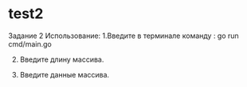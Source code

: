 # test2
 Задание 2
Использование:
1.Введите в терминале команду : go run cmd/main.go

2. Введите длину массива.

4. Введите данные массива.
